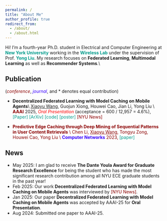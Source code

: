 ```yaml
---
permalink: /
title: "About Me"
author_profile: true
redirect_from: 
  - /about/
  - /about.html
---
```


Hi! I’m a fourth-year Ph.D. student in Electrical and Computer Engineering at <a href="https://engineering.nyu.edu/academics/departments/electrical-and-computer-engineering" style="color: #009B8B; text-decoration: none;">**New York University**</a> working in the <a href="https://wireless.engineering.nyu.edu/" style="color: #009B8B; text-decoration: none;">**Wireless Lab**</a> under the supervision of Prof. <a href="https://wireless.engineering.nyu.edu/yong-liu/" style="color: #009B8B; text-decoration:none">**Yong Liu**</a>. My research focuses on **Federated Learning**, **Multimodal Learning** as well as **Recommender Systems**.\\

<!--<span style="color:darkred">**I am currently seeking a summer 2025 internship. Feel free to reach out if you have any opportunities!**</span>-->

Publication
------
(<span style="color:darkred">*conference*</span>, <span style="color: #3700FF">*journal*</span>, and * denotes equal contribution)
- **Decentralized Federated Learning with Model Caching on Mobile Agents**\\
<u>Xiaoyu Wang</u>, Guojun Xiong, Houwei Cao, Jian Li, Yong Liu \\
<span style="color:darkred">**AAAI**</span> 2025, <span style="color:red">_Oral Presentation_</span> (acceptance = 600 / 12,957 = 4.6%),<a href="https://ojs.aaai.org/index.php/AAAI/article/view/35429" style="color: #009B8B; text-decoration: none;">[Paper]</a>  <a href="https://arxiv.org/abs/2408.14001" style="color: #009B8B; text-decoration: none;">[ArXiv]</a> <a href="https://github.com/ShawnXiaoyuWang/Cached-DFL" style="color: #009B8B; text-decoration: none;">[code]</a>  <a href="/files/Poster_Xiaoyu_Wang_V4.pdf" style="color: #009B8B; text-decoration: none;">[poster]</a>  <a href="https://engineering.nyu.edu/news/self-driving-cars-learn-share-road-knowledge-through-digital-word-mouth" style="color: darkred; text-decoration: none;">[NYU News]

- **Predictive Edge Caching through Deep Mining of Sequential Patterns in User Content Retrievals** \\
Chen Li, <u>Xiaoyu Wang</u>, Tongyu Zong, Houwei Cao, Yong Liu \\
<span style="color: #3700FF">**Computer Networks**</span> 2023, <a href="https://arxiv.org/abs/2210.02657" style="color: #009B8B; text-decoration: none;">[paper]</a>

<!--Preprints
------
- **Decentralized Federated Learning with Model Caching on Mobile Agents** 
<a href="https://arxiv.org/abs/2408.14001" style="color: #009B8B; text-decoration: none;">[paper]</a> \\
<u>Xiaoyu Wang</u>, Guojun Xiong, Houwei Cao, Jian Li, Yong Liu-->

<!--Education
------
**Ph.D.** in Electrical and Computer Engineering\\
<a href="https://engineering.nyu.edu/academics/departments/electrical-and-computer-engineering" style="color: #009B8B; text-decoration: none;">**New York University**</a> | Sep. 2021 - Present\\
Advisor: Prof. <a href="https://wireless.engineering.nyu.edu/yong-liu/" style="color: #009B8B; text-decoration:none">**Yong Liu**</a> 

**B.S.** in Electronic Engineering and Information Science\\
<a href="https://eeis.ustc.edu.cn/main.htm" style="color: #009B8B; text-decoration: none;">**University of Science and Technology of China**</a> | Sep. 2015 - June. 2019

Experience
------
***Research Engineering Intern*** (Remote)\\
<a href="https://www.docomoinnovations.com/" style="color: #009B8B; text-decoration: none;">**DOCOMO Innovations, Inc**</a>. | Oct. 2023 - Dec. 2023\\
Project: **Dynamic Hybrid Vertical Federated Learning**

***Research Engineering Intern*** \\
<a href="https://www.docomoinnovations.com/" style="color: #009B8B; text-decoration: none;">**DOCOMO Innovations, Inc**</a>. | May. 2023 – Aug. 2023\\
Project: **AWS-Sparse Vertical Federated Learning Platform and Hybrid VFL**

***Machine Learning Intern*** \\
<a href="https://data-starcloud.pcl.ac.cn/" style="color: #009B8B; text-decoration: none;">**Peng Cheng Laboratory**</a> | Sep. 2019 - Jan. 2020\\
Project: **Federated Learning Come Across With Label Noise Learning**-->

News
------
- May 2025: I am glad to receive **The Dante Youla Award for Graduate Research Excellence** for being the student who has made the most significant research contribution among all NYU ECE graduate students in the past year!
- Feb 2025: Our work **Decentralized Federated Learning with Model Caching on Mobile Agents** was interviewed by <a href="https://engineering.nyu.edu/news/self-driving-cars-learn-share-road-knowledge-through-digital-word-mouth" style="color: darkred; text-decoration: none;">[NYU News]</a>.
- Jan 2025: Our paper **Decentralized Federated Learning with Model Caching on Mobile Agents** was accepted by AAAI-25 for **Oral Presentation**.
- Aug 2024: Submitted one paper to AAAI-25.

